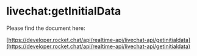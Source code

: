 # livechat:getInitialData

Please find the document here: 

[https://developer.rocket.chat/api/realtime-api/livechat-api/getinitialdata](https://developer.rocket.chat/api/realtime-api/livechat-api/getinitialdata)

